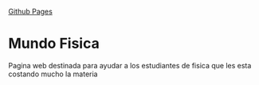 [Github Pages](https://luisparedes1.github.io/mundo-fisica/)


# Mundo Fisica

Pagina web destinada para ayudar a los estudiantes de fisica que les esta costando mucho la materia